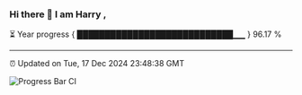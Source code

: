 ### Hi there 👋 I am Harry , 

⏳ Year progress { ████████████████████████████▁▁ } 96.17 %

---

⏰ Updated on Tue, 17 Dec 2024 23:48:38 GMT

![Progress Bar CI](https://github.com/duykhang68/duykhang68/workflows/Progress%20Bar%20CI/badge.svg)
